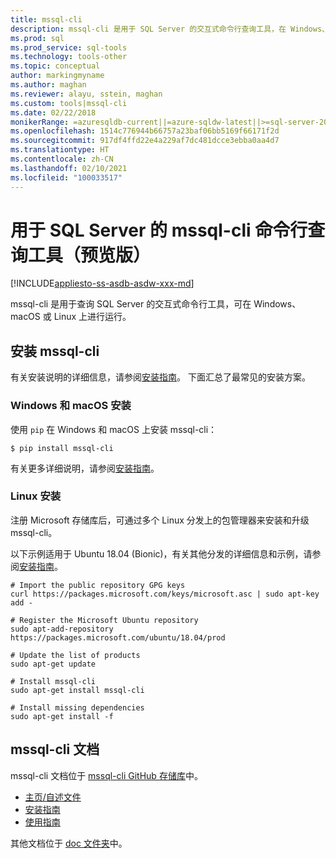 ```yaml
---
title: mssql-cli
description: mssql-cli 是用于 SQL Server 的交互式命令行查询工具，在 Windows、macOS 或 Linux 上运行。
ms.prod: sql
ms.prod_service: sql-tools
ms.technology: tools-other
ms.topic: conceptual
author: markingmyname
ms.author: maghan
ms.reviewer: alayu, sstein, maghan
ms.custom: tools|mssql-cli
ms.date: 02/22/2018
monikerRange: =azuresqldb-current||=azure-sqldw-latest||>=sql-server-2016||>=sql-server-linux-2017
ms.openlocfilehash: 1514c776944b66757a23baf06bb5169f66171f2d
ms.sourcegitcommit: 917df4ffd22e4a229af7dc481dcce3ebba0aa4d7
ms.translationtype: HT
ms.contentlocale: zh-CN
ms.lasthandoff: 02/10/2021
ms.locfileid: "100033517"
---
```

# <a name="mssql-cli-command-line-query-tool-for-sql-server-preview"></a>用于 SQL Server 的 mssql-cli 命令行查询工具（预览版）

[!INCLUDE[appliesto-ss-asdb-asdw-xxx-md](../includes/appliesto-ss-asdb-asdw-xxx-md.md)]

mssql-cli 是用于查询 SQL Server 的交互式命令行工具，可在 Windows、macOS 或 Linux 上进行运行。

## <a name="install-mssql-cli"></a>安装 mssql-cli

有关安装说明的详细信息，请参阅[安装指南](https://github.com/dbcli/mssql-cli/tree/master/doc/installation)。 下面汇总了最常见的安装方案。

### <a name="windows-and-macos-installation"></a>Windows 和 macOS 安装

使用 `pip` 在 Windows 和 macOS 上安装 mssql-cli：

```$ pip install mssql-cli```

有关更多详细说明，请参阅[安装指南](https://github.com/dbcli/mssql-cli/tree/master/doc/installation)。

### <a name="linux-installation"></a>Linux 安装

注册 Microsoft 存储库后，可通过多个 Linux 分发上的包管理器来安装和升级 mssql-cli。

以下示例适用于 Ubuntu 18.04 (Bionic)，有关其他分发的详细信息和示例，请参阅[安装指南](https://github.com/dbcli/mssql-cli/tree/master/doc/installation)。

```
# Import the public repository GPG keys
curl https://packages.microsoft.com/keys/microsoft.asc | sudo apt-key add -

# Register the Microsoft Ubuntu repository
sudo apt-add-repository https://packages.microsoft.com/ubuntu/18.04/prod

# Update the list of products
sudo apt-get update

# Install mssql-cli
sudo apt-get install mssql-cli

# Install missing dependencies
sudo apt-get install -f
```

## <a name="mssql-cli-documentation"></a>mssql-cli 文档

mssql-cli 文档位于 [mssql-cli GitHub 存储库](https://github.com/dbcli/mssql-cli)中。

- [主页/自述文件](https://github.com/dbcli/mssql-cli)
- [安装指南](https://github.com/dbcli/mssql-cli/tree/master/doc/installation)
- [使用指南](https://github.com/dbcli/mssql-cli/blob/master/doc/usage_guide.md)

其他文档位于 [doc 文件夹](https://github.com/dbcli/mssql-cli/tree/master/doc)中。
